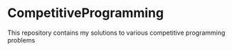 # CompetitiveProgramming
This repository contains my solutions to various competitive programming problems
